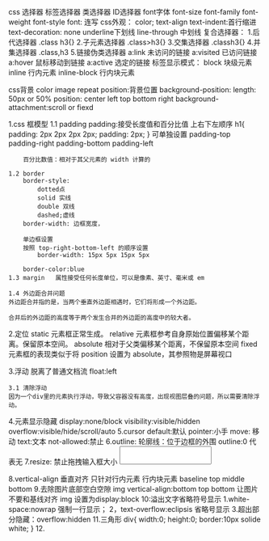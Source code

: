 css 选择器
	标签选择器
	类选择器
	ID选择器
font字体
		font-size
		font-family
		font-weight
		font-style
		font: 连写
css外观：
	color;
	text-align
	text-indent:首行缩进
	text-decoration: none underline下划线 line-through 中划线
复合选择器：
	1.后代选择器
		.class h3{}
	2.子元素选择器
		.class>h3{}
	3.交集选择器
		.classh3{}
	4.并集选择器
		.class,h3
	5.链接伪类选择器
		a:link 未访问的链接
		a:visited 已访问链接
		a:hover 鼠标移动到链接
		a:active 选定的链接
标签显示模式：
	block 块级元素
	inline 行内元素
	inline-block 行内块元素
	
css背景
	color
	image
	repeat
	position:背景位置
		background-position:
			length:  50px or 50%
			position: center left top bottom right
	background-attachment:scroll or fiexd 
	 
1.css 框模型
	1.1 padding
		padding:接受长度值和百分比值 上右下左顺序
		h1{
			padding: 2px 2px 2px 2px;
			padding: 2px;
		}
		可单独设置
		padding-top
		padding-right
		padding-bottom
		padding-left
		
		百分比数值：相对于其父元素的 width 计算的
		 
	1.2 border
		border-style:
			dotted点
			solid 实线
			double 双线
			dashed;虚线
		border-width: 边框宽度，
		
		单边框设置
		按照 top-right-bottom-left 的顺序设置
			border-width: 15px 5px 15px 5px
		
		border-color:blue
	1.3 margin   属性接受任何长度单位，可以是像素、英寸、毫米或 em
		
	1.4 外边距合并问题
	外边距合并指的是，当两个垂直外边距相遇时，它们将形成一个外边距。
	
	合并后的外边距的高度等于两个发生合并的外边距的高度中的较大者。

2.定位
	static
	元素框正常生成。
	relative
	元素框参考自身原始位置偏移某个距离。保留原本空间。
	absolute
	相对于父类偏移某个距离，不保留原本空间
	fixed
	元素框的表现类似于将 position 设置为 absolute，其参照物是屏幕视口
	
3.浮动
	脱离了普通文档流
	float:left 
	
	3.1 清除浮动
	因为一个div里的元素执行浮动，导致父容器没有高度，出现视图层叠的问题，所以需要清除浮动。
	
4.元素显示隐藏
	display:none/block
	visibility:visible/hidden
	overflow:visible/hide/scroll/auto
5.cursor
	default:默认
	pointer:小手
	move: 移动
	text:文本
	not-allowed:禁止
6.outline:
	轮廓线：位于边框的外围 outline:0 代表无
7.resize: 禁止拖拽输入框大小
	<textarea style="resize:none;"></textarea>
	
8.vertical-align 垂直对齐 只针对行内元素 行内块元素
	baseline top middle bottom
9.去除图片底部空白空隙
	img  vertical-align:bottom top bottom 让图片不要和基线对齐
	img 设置为display:block
10:溢出文字省略符号显示
	1.white-space:nowrap 强制一行显示；
	2，text-overflow:eclipsis 省略号显示
	3.超出部分隐藏：overflow:hidden
11.三角形
	div{
		width:0;
		height:0;
		border:10px solide white;
	}
12.	
	
	